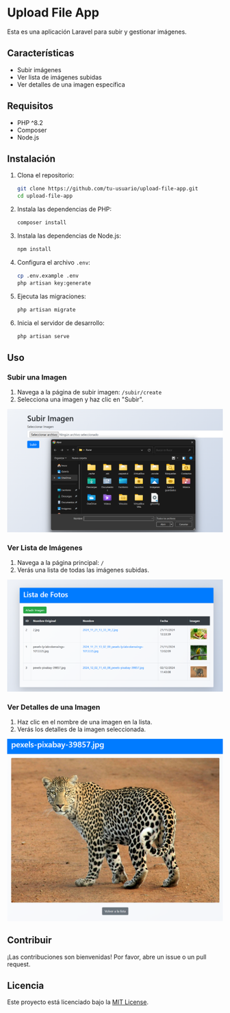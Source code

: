 # Upload File App

Esta es una aplicación Laravel para subir y gestionar imágenes.

## Características

- Subir imágenes
- Ver lista de imágenes subidas
- Ver detalles de una imagen específica

## Requisitos

- PHP ^8.2
- Composer
- Node.js

## Instalación

1. Clona el repositorio:
    ```sh
    git clone https://github.com/tu-usuario/upload-file-app.git
    cd upload-file-app
    ```

2. Instala las dependencias de PHP:
    ```sh
    composer install
    ```

3. Instala las dependencias de Node.js:
    ```sh
    npm install
    ```

4. Configura el archivo `.env`:
    ```sh
    cp .env.example .env
    php artisan key:generate
    ```

5. Ejecuta las migraciones:
    ```sh
    php artisan migrate
    ```

6. Inicia el servidor de desarrollo:
    ```sh
    php artisan serve
    ```

## Uso

### Subir una Imagen

1. Navega a la página de subir imagen: `/subir/create`
2. Selecciona una imagen y haz clic en "Subir".

![Subir Imagen](/img/captura1.png)

### Ver Lista de Imágenes

1. Navega a la página principal: `/`
2. Verás una lista de todas las imágenes subidas.

![Lista de Imágenes](/img/captura2.png)

### Ver Detalles de una Imagen

1. Haz clic en el nombre de una imagen en la lista.
2. Verás los detalles de la imagen seleccionada.

![Detalles de la Imagen](/img/captura3.png)

## Contribuir

¡Las contribuciones son bienvenidas! Por favor, abre un issue o un pull request.

## Licencia

Este proyecto está licenciado bajo la [MIT License](LICENSE).